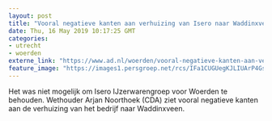 ```yaml
---
layout: post
title: "Vooral negatieve kanten aan verhuizing van Isero naar Waddinxveen"
date: Thu, 16 May 2019 10:17:25 GMT
categories: 
- utrecht 
- woerden 
externe_link: "https://www.ad.nl/woerden/vooral-negatieve-kanten-aan-verhuizing-van-isero-naar-waddinxveen~a7de08bd/"
feature_image: "https://images1.persgroep.net/rcs/IFa1CUGUegKJLIUArP4GsdY3w0Y/diocontent/52359079/_fitwidth/400/?appId=21791a8992982cd8da851550a453bd7f&quality=0.7"
---
```


Het was niet mogelijk om Isero IJzerwarengroep voor Woerden te behouden. Wethouder Arjan Noorthoek (CDA) ziet vooral negatieve kanten aan de verhuizing van het bedrijf naar Waddinxveen.
